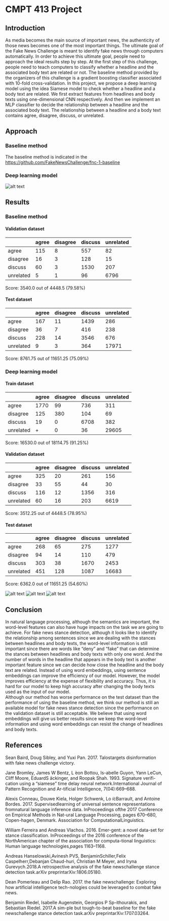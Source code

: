 # CMPT 413 Project

## Introduction

As media becomes the main source of important news, the authenticity of those news becomes one of the most important things. The ultimate goal of the Fake News Challenge is meant to identify fake news through computers automatically. In order to achieve this ultimate goal, people need to approach the ideal results step by step. At the first step of this challenge, people need to teach computers to classify whether a headline and the associated body text are related or not. The baseline method provided by the organizers of this challenge is a gradient boosting classifier associated with 10-fold cross-validation. In this project, we propose a deep learning model using the idea Siamese model to check whether a headline and a body text are related. We first extract features from headlines and body texts using one-dimensional CNN respectively. And then we implement an MLP classifier to decide the relationship between a headline and the associated body text. The relationship between a headline and a body text contains agree, disagree, discuss, or unrelated. 

## Approach
### Baseline method

The baseline method is indicated in the https://github.com/FakeNewsChallenge/fnc-1-baseline

### Deep learning model 

![alt text](./report/images/Siamese.jpg "Details of model")


## Results

### Baseline method 

#### Validation dataset

|               | agree         | disagree      | discuss       | unrelated     |
|-----------    |-------        |----------     |---------      |-----------    |
|   agree       |    115        |     8         |    557        |    82         |
| disagree      |    16         |     3         |    128        |    15         |
|  discuss      |    60         |     3         |    1530       |    207        |
| unrelated     |    5          |     1         |    96         |    6796       |

Score: 3540.0 out of 4448.5	(79.58%)


#### Test dataset
|               | agree         | disagree      | discuss       | unrelated     |
|-----------    |-------        |----------     |---------      |-----------    |
|   agree       |    167        |     11        |   1439        |   286         |
| disagree      |    36         |     7         |   416         |   238         |
|  discuss      |    228        |     14        |   3546        |   676         |
| unrelated     |    9          |     3         |   364         |   17971       |

Score: 8761.75 out of 11651.25     (75.09%)

### Deep learning model

#### Train dataset
|               | agree         | disagree      | discuss       | unrelated     |
|-----------    |-------        |----------     |---------      |-----------    |
|   agree       |    1770       |     99        |    736        |    311        |
| disagree      |    125        |     380       |    104        |    69         |
|  discuss      |    19         |     0         |    6708       |    382        |
| unrelated     |    +          |     0         |    36         |    29605      |

Score: 16530.0 out of 18114.75	(91.25%)


#### Validation dataset

|               | agree         | disagree      | discuss       | unrelated     |
|-----------    |-------        |----------     |---------      |-----------    |
|   agree       |    325        |     20        |    261        |    156        |
| disagree      |    33         |     55        |    44         |    30         |
|  discuss      |    116        |     12        |    1356       |    316        |
| unrelated     |    60         |     16        |    203        |    6619       |

Score: 3512.25 out of 4448.5	(78.95%)


#### Test dataset
|               | agree         | disagree      | discuss       | unrelated     |
|-----------    |-------        |----------     |---------      |-----------    |
|   agree       |    268        |     65        |   275         |   1277        |
| disagree      |    94         |     14        |   110         |   479         |
|  discuss      |    303        |     38        |   1670        |   2453        |
| unrelated     |    451        |     128       |   1087        |   16683       |

Score: 6362.0 out of 11651.25      (54.60%)

![alt text](./report/images/relative%20scores.png)
![alt text](./report/images/valid_score12.png )
![alt text](./report/images/test_score12.png )

## Conclusion
In natural language processing, although the semantics are important, the word-level features can also have huge impacts on the task we are going to achieve. For fake news stance detection, although it looks like to identify the relationship among sentences since we are dealing with the stances between headlines and body texts, the word-level information is still important since there are words like “deny” and “fake” that can determine the stances between headlines and body texts with only one word. And the number of words in the headline that appears in the body text is another important feature since we can decide how close the headline and the body text are related. Instead of using word embeddings, using sentence embeddings can improve the efficiency of our model. However, the model improves efficiency at the expense of flexibility and accuracy. Thus, it is hard for our model to keep high accuracy after changing the body texts used as the input of our model. <br /> 
Although our method has worse performance on the test dataset than the performance of using the baseline method, we think our method is still an available model for fake news stance detection since the performance on the validation dataset is still acceptable. We believe that using word embeddings will give us better results since we keep the word-level information and using word embeddings can resist the change of headlines and body texts. 

## References
Sean Baird, Doug Sibley, and Yuxi Pan. 2017.   Talostargets disinformation with fake news challenge victory. <br /> 

Jane  Bromley,   James  W  Bentz,   L ́eon  Bottou,   Is-abelle  Guyon,  Yann  LeCun,  Cliff  Moore,  EduardS ̈ackinger, and Roopak Shah. 1993. Signature verifi-cation using a “siamese” time delay neural network.International Journal of Pattern Recognition and Ar-tificial Intelligence, 7(04):669–688. <br />

Alexis Conneau, Douwe Kiela, Holger Schwenk, Lo ̈ıcBarrault,  and  Antoine  Bordes.  2017.    Supervisedlearning of universal sentence representations fromnatural language inference data.  InProceedings ofthe 2017 Conference on Empirical Methods in Nat-ural Language Processing, pages 670–680, Copen-hagen,   Denmark.  Association  for  ComputationalLinguistics. <br />

William  Ferreira  and  Andreas  Vlachos.  2016.   Emer-gent:  a novel data-set for stance classification.   InProceedings  of  the  2016  conference  of  the  NorthAmerican  chapter  of  the  association  for  computa-tional  linguistics:   Human  language  technologies,pages 1163–1168. <br />

Andreas    Hanselowski,Avinesh    PVS,    BenjaminSchiller,Felix    Caspelherr,Debanjan    Chaud-huri,   Christian   M   Meyer,   and   Iryna   Gurevych.2018.A  retrospective  analysis  of  the  fake  newschallenge  stance  detection  task.arXiv  preprintarXiv:1806.05180. <br />

Dean Pomerleau and Delip Rao. 2017.  the fake newschallenge: Exploring how artificial intelligence tech-nologies could be leveraged to combat fake news. <br />

Benjamin Riedel, Isabelle Augenstein, Georgios P Sp-ithourakis,  and  Sebastian  Riedel.  2017.A  sim-ple  but  tough-to-beat  baseline  for  the  fake  newschallenge  stance  detection  task.arXiv  preprintarXiv:1707.03264. 




